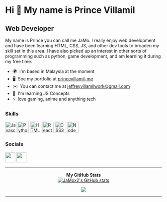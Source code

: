 Hi 👋 My name is Prince Villamil
================================

Web Developer
-------------

My name is Prince you can call me JaMo. I really enjoy web development and have been learning HTML, CSS, JS, and other dev tools to broaden my skill set in this area. I have also picked up an interest in other sorts of programming such as python, game development, and am learning it during my free time.

*   🌍  I'm based in Malaysia at the moment
*   🖥️  See my portfolio at [princevillamil-me](https://princejeffrey.netlify.app/index.html)
*   ✉️  You can contact me at [jeffreyvillamilwork@gmail.com](mailto:jeffreyvillamilwork@gmail.com)
*   🧠  I'm learning JS Concepts
*   ⚡  love gaming, anime and anything tech
                    
### Skills
<p align="left">
                                <a href="https://developer.mozilla.org/en-US/docs/Web/JavaScript" target="_blank" rel="noreferrer"><img src="https://raw.githubusercontent.com/danielcranney/readme-generator/main/public/icons/skills/javascript-colored.svg" width="36" height="36" alt="Javascript" /></a>
                                <a href="https://www.python.org/" target="_blank" rel="noreferrer"><img src="https://raw.githubusercontent.com/danielcranney/readme-generator/main/public/icons/skills/python-colored.svg" width="36" height="36" alt="Python" /></a>
                                <a href="https://developer.mozilla.org/en-US/docs/Glossary/HTML5" target="_blank" rel="noreferrer"><img src="https://raw.githubusercontent.com/danielcranney/readme-generator/main/public/icons/skills/html5-colored.svg" width="36" height="36" alt="HTML5" /></a>
                                <a href="https://reactjs.org/" target="_blank" rel="noreferrer"><img src="https://raw.githubusercontent.com/danielcranney/readme-generator/main/public/icons/skills/react-colored.svg" width="36" height="36" alt="React" /></a>
                                <a href="https://www.w3.org/TR/CSS/#css" target="_blank" rel="noreferrer"><img src="https://raw.githubusercontent.com/danielcranney/readme-generator/main/public/icons/skills/css3-colored.svg" width="36" height="36" alt="CSS3" /></a>
                                <a href="https://nodejs.org/en/" target="_blank" rel="noreferrer"><img src="https://raw.githubusercontent.com/danielcranney/readme-generator/main/public/icons/skills/nodejs-colored.svg" width="36" height="36" alt="NodeJS" /></a>
                    </p>
                    

### Socials
                  
<p align="left"> <a href="https://www.github.com/JaMox2" target="_blank" rel="noreferrer"><img src="https://raw.githubusercontent.com/danielcranney/readme-generator/main/public/icons/socials/github-dark.svg" width="32" height="32" /></a> <a href="https://www.twitter.com/reactJaMo" target="_blank" rel="noreferrer"><img src="https://raw.githubusercontent.com/danielcranney/readme-generator/main/public/icons/socials/twitter.svg" width="32" height="32" /></a></p>



   ---

 <div align= "center">
 <b>My GitHub Stats</b>
 <div>
    <a href="http://www.github.com/JaMox2"><img src="https://github-readme-stats.vercel.app/api?username=JaMox2&show_icons=true&hide=&count_private=true&title_color=ef4444&text_color=ffffff&icon_color=ef4444&bg_color=1c1917&hide_border=true&show_icons=true" alt="JaMox2's GitHub stats" /></a>

<a href="http://www.github.com/JaMox2"><img src="https://github-readme-streak-stats.herokuapp.com/?user=JaMox2&stroke=ffffff&background=1c1917&ring=ef4444&fire=ef4444&currStreakNum=ffffff&currStreakLabel=ef4444&sideNums=ffffff&sideLabels=ffffff&dates=ffffff&hide_border=true" /></a>
  </div>
  </div>

   ---

